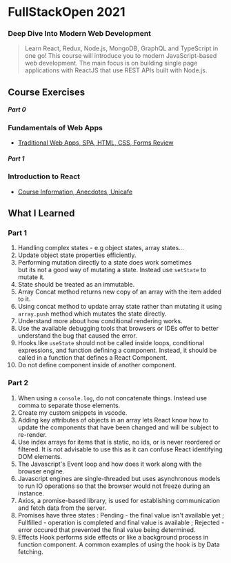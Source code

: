 # FullStackOpen 2021
### Deep Dive Into Modern Web Development
> Learn React, Redux, Node.js, MongoDB, GraphQL and TypeScript in one go! This course will introduce you to modern JavaScript-based web development. The main focus is on building single page applications with ReactJS that use REST APIs built with Node.js.


## Course Exercises

##### Part 0 
### Fundamentals of Web Apps
* [Traditional Web Apps, SPA, HTML, CSS, Forms Review](https://github.com/jbryan11/fullstack-open-2021/tree/main/part0)

##### Part 1 
### Introduction to React

* [Course Information, Anecdotes, Unicafe](https://github.com/jbryan11/fullstack-open-2021/tree/main/part1)

## What I Learned

### Part 1
1.  Handling complex states - e.g object states, array states...
2.  Update object state properties efficiently.
3.  Performing mutation directly to a state does work sometimes <br/>
    but its not a good way of mutating a state. Instead use <code>setState</code> to mutate it.
4.  State should be treated as an immutable.
5.  Array Concat method returns new copy of an array with the
    item added to it.
6.  Using concat method to update array state rather than mutating it using <code>array.push</code> method which mutates the state directly. 
7.  Understand more about how conditional rendering works.
8.  Use the available debugging tools that browsers or IDEs offer to better understand the bug that caused the error.
9.   Hooks like <code>useState</code> should not be called inside loops, conditional expressions, and function defining a component. Instead, it should be called in a function that defines a React Component.
10. Do not define component inside of another component.
### Part 2
1.  When using a <code>console.log</code>, do not concatenate things. Instead use comma to separate those elements.
2.  Create my custom snippets in vscode.
3.  Adding key attributes of objects in an array lets React know how to update the components that have been changed and will be subject to re-render.
4.  Use index arrays for items that is static, no ids, or is never reordered or filtered. It is not advisable to use this as it can confuse React identifying DOM elements.
5.  The Javascript's Event loop and how does it work along with the browser engine.
6.  Javascript engines are single-threaded but uses asynchronous models to run IO operations so that the browser would not freeze during an instance.
7.   Axios, a promise-based library, is used for establishing communication and fetch data from the server.
8.  Promises have  three states : Pending - the final value isn't available yet ; Fullfilled - operation is completed and final value is available ; Rejected - error occured that prevented the final value being determined.
9.  Effects Hook performs side effects or like a background process in function component. A common examples of using the hook is by Data fetching.